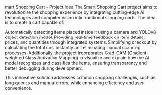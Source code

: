 mart Shopping Cart - Project Idea
The Smart Shopping Cart project aims to revolutionize the shopping experience by integrating cutting-edge AI technologies and computer vision into traditional shopping carts. The idea is to create a cart capable of:

Automatically detecting items placed inside it using a camera and YOLOv8 object detection model.
Providing real-time feedback on item details, prices, and quantities through integrated systems.
Simplifying checkout by calculating the total cost instantly and eliminating manual scanning processes.
Additionally, the project incorporates Grad-CAM (Gradient-weighted Class Activation Mapping) to visualize and explain how the AI model recognizes and classifies the items, ensuring transparency and better debugging during development.

This innovative solution addresses common shopping challenges, such as long queues and manual errors, while enhancing efficiency and user convenience.
